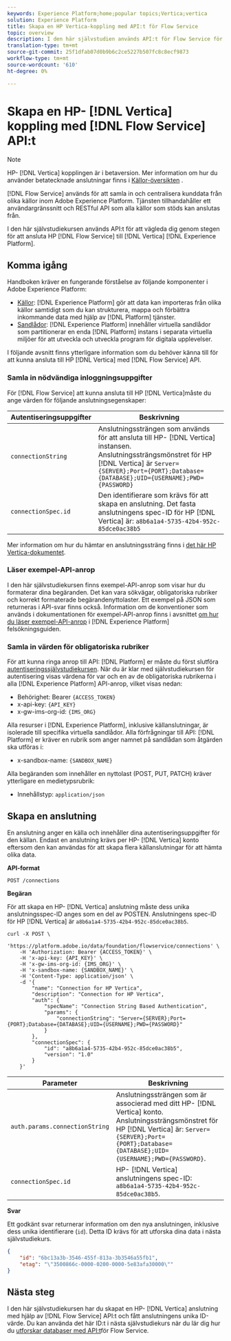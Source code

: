```yaml
---
keywords: Experience Platform;home;popular topics;Vertica;vertica
solution: Experience Platform
title: Skapa en HP Vertica-koppling med API:t för Flow Service
topic: overview
description: I den här självstudien används API:t för Flow Service för att vägleda dig genom stegen för att ansluta HP Vertica till Experience Platform.
translation-type: tm+mt
source-git-commit: 25f1dfab07d0b9b6c2ce5227b507fc8c8ecf9873
workflow-type: tm+mt
source-wordcount: '610'
ht-degree: 0%

---
```



# Skapa en HP- [!DNL Vertica] koppling med [!DNL Flow Service] API:t

>[!NOTE]
>
>HP- [!DNL Vertica] kopplingen är i betaversion. Mer information om hur du använder betatecknade anslutningar finns i [Källor-översikten](../../../../home.md#terms-and-conditions) .

[!DNL Flow Service] används för att samla in och centralisera kunddata från olika källor inom Adobe Experience Platform. Tjänsten tillhandahåller ett användargränssnitt och RESTful API som alla källor som stöds kan anslutas från.

I den här självstudiekursen används API:t för att vägleda dig genom stegen för att ansluta HP [!DNL Flow Service] till [!DNL Vertica] [!DNL Experience Platform].

## Komma igång

Handboken kräver en fungerande förståelse av följande komponenter i Adobe Experience Platform:

- [Källor](https://docs.adobe.com/content/help/en/experience-platform/source-connectors/home.html): [!DNL Experience Platform] gör att data kan importeras från olika källor samtidigt som du kan strukturera, mappa och förbättra inkommande data med hjälp av [!DNL Platform] tjänster.
- [Sandlådor](https://docs.adobe.com/content/help/en/experience-platform/sandbox/home.html): [!DNL Experience Platform] innehåller virtuella sandlådor som partitionerar en enda [!DNL Platform] instans i separata virtuella miljöer för att utveckla och utveckla program för digitala upplevelser.

I följande avsnitt finns ytterligare information som du behöver känna till för att kunna ansluta till HP [!DNL Vertica] med [!DNL Flow Service] API.

### Samla in nödvändiga inloggningsuppgifter

För [!DNL Flow Service] att kunna ansluta till HP [!DNL Vertica]måste du ange värden för följande anslutningsegenskaper:

| Autentiseringsuppgifter | Beskrivning |
| ---------- | ----------- |
| `connectionString` | Anslutningssträngen som används för att ansluta till HP- [!DNL Vertica] instansen. Anslutningssträngsmönstret för HP [!DNL Vertica] är `Server={SERVER};Port={PORT};Database={DATABASE};UID={USERNAME};PWD={PASSWORD}` |
| `connectionSpec.id` | Den identifierare som krävs för att skapa en anslutning. Det fasta anslutningens spec-ID för HP [!DNL Vertica] är: `a8b6a1a4-5735-42b4-952c-85dce0ac38b5` |

Mer information om hur du hämtar en anslutningssträng finns i [det här HP Vertica-dokumentet](https://www.vertica.com/docs/9.2.x/HTML/Content/Authoring/ConnectingToVertica/ClientJDBC/CreatingAndConfiguringAConnection.htm).

### Läser exempel-API-anrop

I den här självstudiekursen finns exempel-API-anrop som visar hur du formaterar dina begäranden. Det kan vara sökvägar, obligatoriska rubriker och korrekt formaterade begärandenyttolaster. Ett exempel på JSON som returneras i API-svar finns också. Information om de konventioner som används i dokumentationen för exempel-API-anrop finns i avsnittet [om hur du läser exempel-API-anrop](https://docs.adobe.com/content/help/en/experience-platform/landing/troubleshooting.html#reading-example-api-calls) i [!DNL Experience Platform] felsökningsguiden.

### Samla in värden för obligatoriska rubriker

För att kunna ringa anrop till API: [!DNL Platform] er måste du först slutföra [autentiseringssjälvstudiekursen](https://docs.adobe.com/content/help/en/experience-platform/tutorials/authentication.html). När du är klar med självstudiekursen för autentisering visas värdena för var och en av de obligatoriska rubrikerna i alla [!DNL Experience Platform] API-anrop, vilket visas nedan:

- Behörighet: Bearer `{ACCESS_TOKEN}`
- x-api-key: `{API_KEY}`
- x-gw-ims-org-id: `{IMS_ORG}`

Alla resurser i [!DNL Experience Platform], inklusive källanslutningar, är isolerade till specifika virtuella sandlådor. Alla förfrågningar till API: [!DNL Platform] er kräver en rubrik som anger namnet på sandlådan som åtgärden ska utföras i:

- x-sandbox-name: `{SANDBOX_NAME}`

Alla begäranden som innehåller en nyttolast (POST, PUT, PATCH) kräver ytterligare en medietypsrubrik:

- Innehållstyp: `application/json`

## Skapa en anslutning

En anslutning anger en källa och innehåller dina autentiseringsuppgifter för den källan. Endast en anslutning krävs per HP- [!DNL Vertica] konto eftersom den kan användas för att skapa flera källanslutningar för att hämta olika data.

**API-format**

```http
POST /connections
```

**Begäran**

För att skapa en HP- [!DNL Vertica] anslutning måste dess unika anslutningsspec-ID anges som en del av POSTEN. Anslutningens spec-ID för HP [!DNL Vertica] är `a8b6a1a4-5735-42b4-952c-85dce0ac38b5`.

```shell
curl -X POST \
    'https://platform.adobe.io/data/foundation/flowservice/connections' \
    -H 'Authorization: Bearer {ACCESS_TOKEN}' \
    -H 'x-api-key: {API_KEY}' \
    -H 'x-gw-ims-org-id: {IMS_ORG}' \
    -H 'x-sandbox-name: {SANDBOX_NAME}' \
    -H 'Content-Type: application/json' \
    -d '{
        "name": "Connection for HP Vertica",
        "description": "Connection for HP Vertica",
        "auth": {
            "specName": "Connection String Based Authentication",
            "params": {
                "connectionString": "Server={SERVER};Port={PORT};Database={DATABASE};UID={USERNAME};PWD={PASSWORD}"
            }
        },
        "connectionSpec": {
            "id": "a8b6a1a4-5735-42b4-952c-85dce0ac38b5",
            "version": "1.0"
        }
    }'
```

| Parameter | Beskrivning |
| --------- | ----------- |
| `auth.params.connectionString` | Anslutningssträngen som är associerad med ditt HP- [!DNL Vertica] konto. Anslutningssträngsmönstret för HP [!DNL Vertica] är: `Server={SERVER};Port={PORT};Database={DATABASE};UID={USERNAME};PWD={PASSWORD}`. |
| `connectionSpec.id` | HP- [!DNL Vertica] anslutningens spec-ID: `a8b6a1a4-5735-42b4-952c-85dce0ac38b5`. |

**Svar**

Ett godkänt svar returnerar information om den nya anslutningen, inklusive dess unika identifierare (`id`). Detta ID krävs för att utforska dina data i nästa självstudiekurs.

```json
{
    "id": "6bc13a3b-3546-455f-813a-3b3546a55fb1",
    "etag": "\"3500866c-0000-0200-0000-5e83afa30000\""
}
```

## Nästa steg

I den här självstudiekursen har du skapat en HP- [!DNL Vertica] anslutning med hjälp av [!DNL Flow Service] API:t och fått anslutningens unika ID-värde. Du kan använda det här ID:t i nästa självstudiekurs när du lär dig hur du [utforskar databaser med API:t](../../explore/database-nosql.md)för Flow Service.
